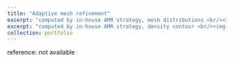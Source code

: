```yaml
---
title: "Adaptive mesh refinement"
excerpt: "computed by in-house AMR strategy, mesh distributions <br/><img src='/images/regRefPerMesh.jpg' width='300' height='auto'>"
excerpt: "computed by in-house AMR strategy, density contour <br/><img src='/images/regRefPerRes.jpg' width='300' height='auto'>"
collection: portfolio
---
```


reference: not available

<!-- This is an item in your portfolio. It can be have images or nice text. If you name the file .md, it will be parsed as markdown. If you name the file .html, it will be parsed as HTML.  -->
